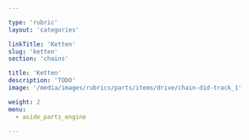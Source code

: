 ```yaml
---

type: 'rubric'
layout: 'categories'

linkTitle: 'Ketten'
slug: 'ketten'
section: 'chains'

title: 'Ketten'
description: 'TODO'
image: '/media/images/rubrics/parts/items/drive/chain-did-track_1'

weight: 2
menu:
  - aside_parts_engine  

---
```

